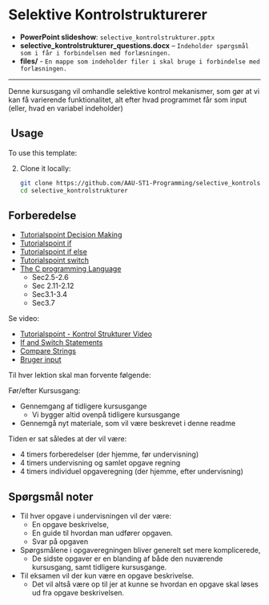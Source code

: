 # Selektive Kontrolstrukturerer

- **PowerPoint slideshow**: `selective_kontrolstrukturer.pptx`
- **selective_kontrolstrukturer_questions.docx** – `Indeholder spørgsmål som i får i forbindelsen med forlæsningen.`
- **files/** - `En mappe som indeholder filer i skal bruge i forbindelse med forlæsningen.`
---

Denne kursusgang vil omhandle selektive kontrol mekanismer, som gør at vi kan få varierende funktionalitet, alt efter hvad programmet får som input (eller, hvad en variabel indeholder)


## ​ Usage

To use this template:

2. Clone it locally:
   ```bash
   git clone https://github.com/AAU-ST1-Programming/selective_kontrolstrukturer.git
   cd selective_kontrolstrukturer

## Forberedelse
- [Tutorialspoint Decision Making](https://www.tutorialspoint.com/cprogramming/c_decision_making.htm)
- [Tutorialspoint if](https://www.tutorialspoint.com/cprogramming/if_statement_in_c.htm)
- [Tutorialspoint if else](https://www.tutorialspoint.com/cprogramming/if_else_statement_in_c.htm)
- [Tutorialspoint switch](https://www.tutorialspoint.com/cprogramming/switch_statement_in_c.htm)
- [The C programming Language](https://github.com/AAU-ST1-Programming/introduktion/blob/main/files/The%20C%20Programming%20Language.pdf) 
   -  Sec2.5-2.6
   -  Sec 2.11-2.12
   -  Sec3.1-3.4
   -  Sec3.7 

Se video:
- [Tutorialspoint - Kontrol Strukturer Video](https://www.tutorialspoint.com/cprogramming/c_decision_making.htm)
- [If and Switch Statements](https://panopto.aau.dk/Panopto/Pages/Viewer.aspx?id=6db8c237-69d3-42ec-bdb2-b33600947f6d)
- [Compare Strings](https://panopto.aau.dk/Panopto/Pages/Viewer.aspx?id=264691e5-2555-4ba3-b7b7-b336009775b1)
- [Bruger input](https://panopto.aau.dk/Panopto/Pages/Viewer.aspx?id=8b65b3a0-5fcc-432f-bbdf-b33600a4b4a6)


Til hver lektion skal man forvente følgende:

Før/efter Kursusgang:
- Gennemgang af tidligere kursusgange
  - Vi bygger altid ovenpå tidligere kursusgange
- Gennemgå nyt materiale, som vil være beskrevet i denne readme

Tiden er sat således at der vil være:

- 4 timers forberedelser (der hjemme, før undervisning)
- 4 timers undervisning og samlet opgave regning
- 4 timers individuel opgaveregning (der hjemme, efter undervisning)

## Spørgsmål noter

- Til hver opgave i undervisningen vil der være:
  - En opgave beskrivelse,
  - En guide til hvordan man udfører opgaven.
  - Svar på opgaven
- Spørgsmålene i opgaveregningen bliver generelt set mere komplicerede, 
  - De sidste opgaver er en blanding af både den nuværende kursusgang, samt tidligere kursusgange.
- Til eksamen vil der kun være en opgave beskrivelse.
  - Det vil altså være op til jer at kunne se hvordan en opgave skal løses ud fra opgave beskrivelsen.
